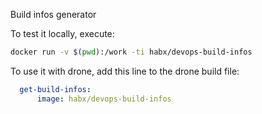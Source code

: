 Build infos generator

To test it locally, execute:
```bash
docker run -v $(pwd):/work -ti habx/devops-build-infos
```

To use it with drone, add this line to the drone build file:
```yaml
  get-build-infos:
      image: habx/devops-build-infos
```
